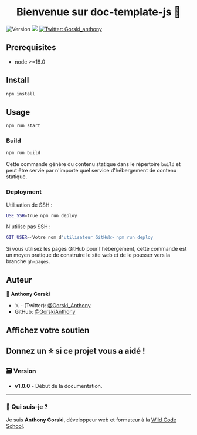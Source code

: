 <h1 align="center">Bienvenue sur doc-template-js 👋</h1>
<p>
  <img alt="Version" src="https://img.shields.io/badge/version-1.0.0-blue.svg?cacheSeconds=2592000" />
  <img src="https://img.shields.io/badge/node-%3E%3D18.0-blue.svg" />
  <a href="https://twitter.com/Gorski_anthony" target="_blank">
    <img alt="Twitter: Gorski_anthony" src="https://img.shields.io/twitter/follow/Gorski_anthony.svg?style=social" />
  </a>
</p>

## Prerequisites

-   node >=18.0

## Install

```bash
npm install
```

## Usage

```bash
npm run start
```

### Build

```bash
npm run build
```

Cette commande génère du contenu statique dans le répertoire `build` et peut être servie par n'importe quel service d'hébergement de contenu statique.

### Deployment

Utilisation de SSH :

```bash
USE_SSH=true npm run deploy
```

N'utilise pas SSH :

```bash
GIT_USER=<Votre nom d'utilisateur GitHub> npm run deploy
```

Si vous utilisez les pages GitHub pour l'hébergement, cette commande est un moyen pratique de construire le site web et de le pousser vers la branche `gh-pages`.

## Auteur

👤 **Anthony Gorski**

-   𝕏 - (Twitter): [@Gorski_Anthony](https://twitter.com/Gorski_Anthony)
-   GitHub: [@GorskiAnthony](https://github.com/GorskiAnthony)

## Affichez votre soutien

## Donnez un ⭐️ si ce projet vous a aidé !

### 🗃️ Version

-   **v1.0.0** - Début de la documentation.

---

### 👋 Qui suis-je ?

Je suis **Anthony Gorski**, développeur web et formateur à la [Wild Code School](https://www.wildcodeschool.com/fr-FR).

